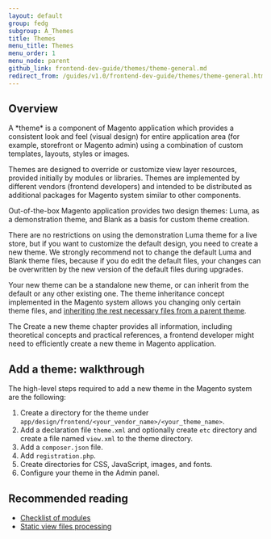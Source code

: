 ```yaml
---
layout: default
group: fedg
subgroup: A_Themes
title: Themes
menu_title: Themes
menu_order: 1
menu_node: parent
github_link: frontend-dev-guide/themes/theme-general.md
redirect_from: /guides/v1.0/frontend-dev-guide/themes/theme-general.html
---
```


<h2 id="theme-gen-overview">Overview</h2>
A *theme* is a component of Magento application which provides a consistent look and feel (visual design) for entire application area (for example, storefront or Magento admin) using a combination of custom templates, layouts, styles or images.

Themes are designed to override or customize view layer resources, provided initially by modules or libraries.<!--ADDLINK to Fallback--> Themes are implemented by different vendors (frontend developers) and intended to be distributed as additional packages for Magento system similar to other components.

Out-of-the-box Magento application provides two design themes: Luma, as a demonstration theme, and Blank as a basis for custom theme creation.

There are no restrictions on using the demonstration Luma theme for a live store, but if you want to customize the default design, you need to create a new theme. We strongly recommend not to change the default Luma and Blank theme files, because if you do edit the default files, your changes can be overwritten by the new version of the default files during upgrades.

Your new theme can be a standalone new theme, or can inherit from the default or any other existing one. The theme inheritance concept implemented in the Magento system allows you changing only certain theme files, and <a href="{{site.gdeurl}}frontend-dev-guide/themes/theme-inherit.html">inheriting the rest necessary files from a parent theme</a>. 

The Create a new theme chapter provides all information, including theoretical concepts and practical references, a frontend developer might need to efficiently create a new theme in Magento application.

<h2 id="theme-gen-walkthrough">Add a theme: walkthrough</h2>
The high-level steps required to add a new theme in the Magento system are the following:

1. Create a directory for the theme under `app/design/frontend/<your_vendor_name>/<your_theme_name>`.
2. Add a declaration file `theme.xml` and optionally create `etc` directory and create a file named `view.xml` to the theme directory.
3. Add a `composer.json` file.
4. Add `registration.php`.
3. Create directories for CSS, JavaScript, images, and fonts.
4. Configure your theme in the Admin panel.

<h2 id="theme-gen-read">Recommended reading</h2>

* <a href="{{ site.mage2000url }}app/code/Magento" target="_blank">Checklist of modules</a>
* <a href="{{site.gdeurl}}architecture/view/static-process.html" target="_blank">Static view files processing</a>

